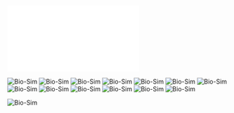 
<div class="videoWrapper">
<iframe src="media/Bio-Sim/final.mp4" autoplay="0" frameborder="0" allowfullscreen></iframe>
</div>

![Bio-Sim](media/Bio-Sim/1.jpg)
![Bio-Sim](media/Bio-Sim/2.jpg)
![Bio-Sim](media/Bio-Sim/3.jpg)
![Bio-Sim](media/Bio-Sim/4.jpg)
![Bio-Sim](media/Bio-Sim/5.jpg)
![Bio-Sim](media/Bio-Sim/6.jpg)
![Bio-Sim](media/Bio-Sim/7.jpg)
![Bio-Sim](media/Bio-Sim/8.jpg)
![Bio-Sim](media/Bio-Sim/9.jpg)
![Bio-Sim](media/Bio-Sim/10.jpg)
![Bio-Sim](media/Bio-Sim/11.jpg)
![Bio-Sim](media/Bio-Sim/12.jpg)
![Bio-Sim](media/Bio-Sim/13.jpg)
<!-- ![Bio-Sim](media/Bio-Sim/14.jpg) -->
![Bio-Sim](media/Bio-Sim/15.jpg)
